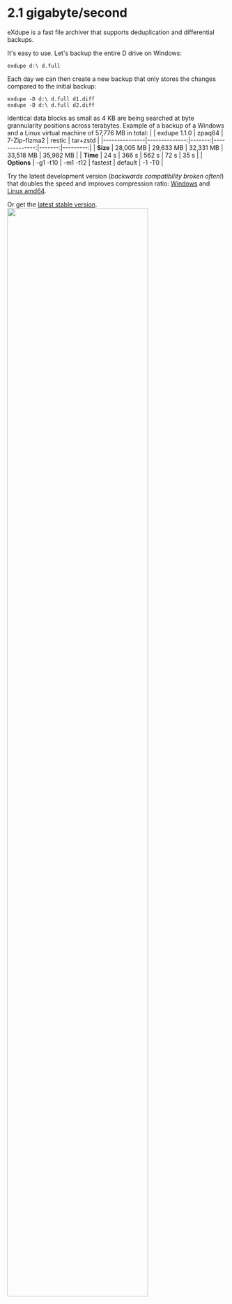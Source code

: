 # 2.1 gigabyte/second
eXdupe is a fast file archiver that supports deduplication and differential backups.

It's easy to use. Let's backup the entire D drive on Windows:

`exdupe d:\ d.full`

Each day we can then create a new backup that only stores the changes compared to the initial backup:

`exdupe -D d:\ d.full d1.diff`<br>
`exdupe -D d:\ d.full d2.diff`<br>

Identical data blocks as small as 4 KB are being searched at byte grannularity positions across terabytes. Example of a backup of a Windows and a Linux virtual machine of 57,776 MB in total:
|               | exdupe 1.1.0 | zpaq64 | 7-Zip-flzma2 | restic | tar+zstd |
|---------------|--------------:|-------:|--------------:|-------:|---------:|
| **Size**          |     28,005 MB | 29,633 MB |     32,331 MB | 33,518 MB | 35,982 MB |
| **Time**          |          24 s |    366 s |         562 s |     72 s |     35 s |
| **Options**       |       -g1 -t10 | -m1 -t12 |       fastest | default |    -1 -T0 |

Try the latest development version (*backwards compatibility broken often!*) that doubles the speed and improves compression ratio: [Windows](https://github.com/rrrlasse/exdupe/raw/stuff/beta/exdupe24.exe) and [Linux amd64](https://github.com/rrrlasse/eXdupe/raw/stuff/beta/exdupe_1.1.0.dev24_linux_amd64.tar.gz).

Or get the [latest stable version](https://github.com/rrrlasse/eXdupe/releases/tag/v1.0.0).
<img src="https://github.com/rrrlasse/exdupe/blob/stuff/cmd.webp" width="80%">

